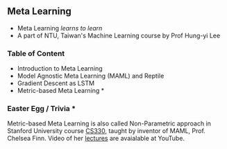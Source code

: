 ## Meta Learning
* Meta Learning *learns to learn*
* A part of NTU, Taiwan's Machine Learning course by Prof Hung-yi Lee 
### Table of Content
* Introduction to Meta Learning
* Model Agnostic Meta Learning (MAML) and Reptile
* Gradient Descent as LSTM
* Metric-based Meta Learning  *

### Easter Egg / Trivia *
Metric-based Meta Learning is also called Non-Parametric approach in Stanford University course [CS330](https://cs330.stanford.edu/), taught by inventor of MAML, Prof. Chelsea Finn.
Video of her [lectures](https://youtube.com/playlist?list=PLoROMvodv4rMC6zfYmnD7UG3LVvwaITY5) are avaialable at YouTube. 